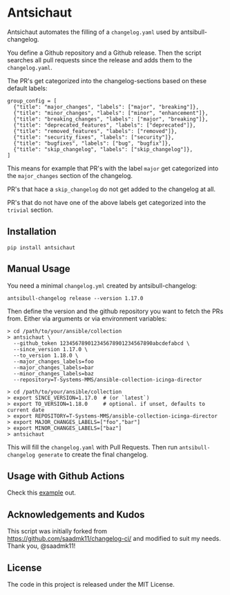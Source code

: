 # Antsichaut

Antsichaut automates the filling of a `changelog.yaml` used by antsibull-changelog.

You define a Github repository and a Github release. Then the script
searches all pull requests since the release and adds them to the `changelog.yaml`.

The PR's get categorized into the changelog-sections based on these default labels:

```
group_config = [
  {"title": "major_changes", "labels": ["major", "breaking"]},
  {"title": "minor_changes", "labels": ["minor", "enhancement"]},
  {"title": "breaking_changes", "labels": ["major", "breaking"]},
  {"title": "deprecated_features", "labels": ["deprecated"]},
  {"title": "removed_features", "labels": ["removed"]},
  {"title": "security_fixes", "labels": ["security"]},
  {"title": "bugfixes", "labels": ["bug", "bugfix"]},
  {"title": "skip_changelog", "labels": ["skip_changelog"]},
]
```

This means for example that PR's with the label `major` get categorized
into the `major_changes` section of the changelog.

PR's that hace a `skip_changelog` do not get added to the changelog at all.

PR's that do not have one of the above labels get categorized into the
`trivial` section.

## Installation

```
pip install antsichaut
```


## Manual Usage

You need a minimal `changelog.yml` created by antsibull-changelog:

```
antsibull-changelog release --version 1.17.0
```

Then define the version and the github repository you want to fetch the PRs from.
Either via arguments or via environment variables:

```
> cd /path/to/your/ansible/collection
> antsichaut \
  --github_token 123456789012345678901234567890abcdefabcd \
  --since_version 1.17.0 \
  --to_version 1.18.0 \
  --major_changes_labels=foo
  --major_changes_labels=bar
  --minor_changes_labels=baz
  --repository=T-Systems-MMS/ansible-collection-icinga-director
```

```
> cd /path/to/your/ansible/collection
> export SINCE_VERSION=1.17.0  # (or `latest`)
> export TO_VERSION=1.18.0     # optional. if unset, defaults to current date
> export REPOSITORY=T-Systems-MMS/ansible-collection-icinga-director
> export MAJOR_CHANGES_LABELS=["foo","bar"]
> export MINOR_CHANGES_LABELS=["baz"]
> antsichaut
```

This will fill the `changelog.yaml` with Pull Requests.
Then run `antsibull-changelog generate` to create the final changelog.

## Usage with Github Actions

Check this [example](https://github.com/T-Systems-MMS/ansible-collection-icinga-director/blob/21e39f00ad792a36be1373c9d8755caa8b2bc2a5/.github/workflows/release.yml) out.

## Acknowledgements and Kudos

This script was initially forked from https://github.com/saadmk11/changelog-ci/
and modified to suit my needs. Thank you, @saadmk11!

## License

The code in this project is released under the MIT License.
